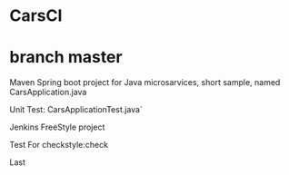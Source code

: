 # CarsCI

# branch master

Maven Spring boot project for Java microsarvices, short sample, named CarsApplication.java

Unit Test: CarsApplicationTest.java`

Jenkins FreeStyle project

Test For checkstyle:check


Last